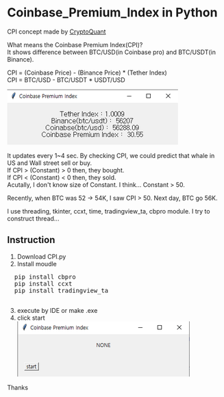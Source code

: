 # Coinbase_Premium_Index in Python

 CPI concept made by [CryptoQuant](https://cryptoquant.com/prochart/fdxeih58iv)

 What means the Coinbase Premium Index(CPI)?    
 It shows difference between BTC/USD(in Coinbase pro) and BTC/USDT(in Binance).     
 
 CPI = (Coinbase Price) - (Binance Price) * (Tether Index)     
 CPI = BTC/USD - BTC/USDT * USDT/USD     
 
 ![](images/after.png)
 
 It updates every 1~4 sec.
 By checking CPI, we could predict that whale in US and Wall street sell or buy.    
 If CPI > (Constant) > 0 then, they bought.    
 If CPI < (Constant) < 0 then, they sold.    
 Acutally, I don't know size of Constant. I think... Constant > 50.      
 
 Recently, when BTC was 52 -> 54K, I saw CPI > 50. 
 Next day, BTC go 56K.    
 
 
 I use threading, tkinter, ccxt, time, tradingview_ta, cbpro module.
 I try to construct thread...
 
 
 ## Instruction
 1. Download CPI.py
 2. Install moudle
 <pre>
  pip install cbpro
  pip install ccxt
  pip install tradingview_ta
 </pre>
 3. execute by IDE or make .exe     
 4. click start     
 ![](images/before.png)

 Thanks
 
